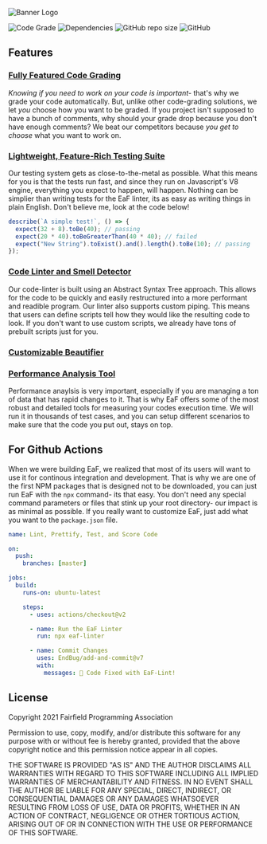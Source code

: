 ![Banner Logo](https://github.com/fairfield-programming/eaf-linter/blob/master/.github/banner.png?raw=true)

![Code Grade](https://img.shields.io/badge/dynamic/json?color=green&label=Grade&query=grade&url=https%3A%2F%2Fraw.githubusercontent.com%2Ffairfield-programming%2Feaf-linter%2Fmaster%2F.github%2Fmetrics.json)
![Dependencies](https://img.shields.io/badge/dynamic/json?color=blue&label=Dependencies&query=indirectDependenciesCount&url=https%3A%2F%2Fraw.githubusercontent.com%2Ffairfield-programming%2Feaf-linter%2Fmaster%2F.github%2Fmetrics.json)
![GitHub repo size](https://img.shields.io/github/repo-size/fairfield-programming/eaf-linter)
![GitHub](https://img.shields.io/github/license/fairfield-programming/eaf-linter)

## Features

### [Fully Featured Code Grading](https://github.com/fairfield-programming/eaf-linter/tree/master/src/reporter)

_Knowing if you need to work on your code is important-_ that's why we grade your code automatically. But, unlike other code-grading solutions, we let _you_ choose how you want to be graded. If you project isn't supposed to have a bunch of comments, why should your grade drop because you don't have enough comments? We beat our competitors because _you get to choose_ what you want to work on.

### [Lightweight, Feature-Rich Testing Suite](https://github.com/fairfield-programming/eaf-linter/tree/master/src/tester)

Our testing system gets as close-to-the-metal as possible. What this means for you is that the tests run fast, and since they run on Javascript's V8 engine, everything you expect to happen, will happen. Nothing can be simplier than writing tests for the EaF linter, its as easy as writing things in plain English. Don't believe me, look at the code below!

```javascript
describe(`A simple test!`, () => {
  expect(32 + 8).toBe(40); // passing
  expect(20 * 40).toBeGreaterThan(40 * 40); // failed
  expect("New String").toExist().and().length().toBe(10); // passing
});
```

### [Code Linter and Smell Detector](https://github.com/fairfield-programming/eaf-linter/tree/master/src/linter)

Our code-linter is built using an Abstract Syntax Tree approach. This allows for the code to be quickly and easily restructured into a more performant and readible program. Our linter also supports custom piping. This means that users can define scripts tell how they would like the resulting code to look. If you don't want to use custom scripts, we already have tons of prebuilt scripts just for you.

### [Customizable Beautifier](https://github.com/fairfield-programming/eaf-linter/tree/master/src/prettier)

### [Performance Analysis Tool](https://github.com/fairfield-programming/eaf-linter/tree/master/src/performer)

Performance anaylsis is very important, especially if you are managing a ton of data that has rapid changes to it. That is why EaF offers some of the most robust and detailed tools for measuring your codes execution time. We will run it in thousands of test cases, and you can setup different scenarios to make sure that the code you put out, stays on top.

## For Github Actions

When we were building EaF, we realized that most of its users will want to use it for continous integration and development. That is why we are one of the first NPM packages that is designed not to be downloaded, you can just run EaF with the `npx` command- its that easy. You don't need any special command parameters or files that stink up your root directory- our impact is as minimal as possible. If you really want to customize EaF, just add what you want to the `package.json` file.

```yml
name: Lint, Prettify, Test, and Score Code

on:
  push:
    branches: [master]

jobs:
  build:
    runs-on: ubuntu-latest

    steps:
      - uses: actions/checkout@v2

      - name: Run the EaF Linter
        run: npx eaf-linter

      - name: Commit Changes
        uses: EndBug/add-and-commit@v7
        with:
          messages: 🦆 Code Fixed with EaF-Lint!
```

## License

Copyright 2021 Fairfield Programming Association

Permission to use, copy, modify, and/or distribute this software for any purpose with or without fee is hereby granted, provided that the above copyright notice and this permission notice appear in all copies.

THE SOFTWARE IS PROVIDED "AS IS" AND THE AUTHOR DISCLAIMS ALL WARRANTIES WITH REGARD TO THIS SOFTWARE INCLUDING ALL IMPLIED WARRANTIES OF MERCHANTABILITY AND FITNESS. IN NO EVENT SHALL THE AUTHOR BE LIABLE FOR ANY SPECIAL, DIRECT, INDIRECT, OR CONSEQUENTIAL DAMAGES OR ANY DAMAGES WHATSOEVER RESULTING FROM LOSS OF USE, DATA OR PROFITS, WHETHER IN AN ACTION OF CONTRACT, NEGLIGENCE OR OTHER TORTIOUS ACTION, ARISING OUT OF OR IN CONNECTION WITH THE USE OR PERFORMANCE OF THIS SOFTWARE.
